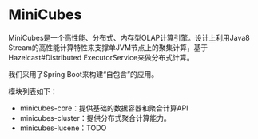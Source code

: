 MiniCubes
=========

MiniCubes是一个高性能、分布式、内存型OLAP计算引擎。设计上利用Java8 Stream的高性能计算特性来支撑单JVM节点上的聚集计算，基于Hazelcast#Distributed ExecutorService来做分布式计算。

我们采用了Spring Boot来构建“自包含”的应用。

模块列表如下：
* minicubes-core：提供基础的数据容器和聚合计算API
* minicubes-cluster：提供分布式聚合计算能力。
* minicubes-lucene：TODO
